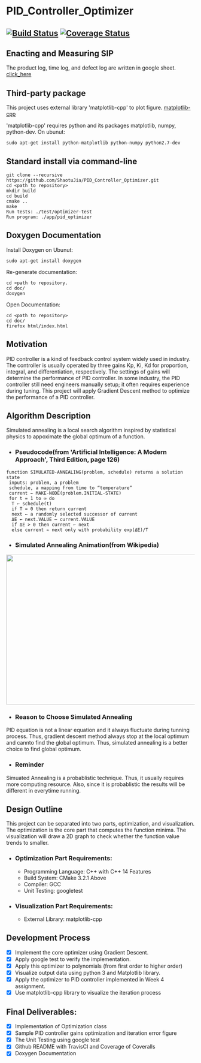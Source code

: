 # PID_Controller_Optimizer
[![Build Status](https://travis-ci.org/ShaotuJia/PID_Controller_Optimizer.svg?branch=master)](https://travis-ci.org/ShaotuJia/PID_Controller_Optimizer)
[![Coverage Status](https://coveralls.io/repos/github/ShaotuJia/PID_Controller_Optimizer/badge.svg?branch=master)](https://coveralls.io/github/ShaotuJia/PID_Controller_Optimizer?branch=master)
---

## Enacting and Measuring SIP
The product log, time log, and defect log are written in google sheet. [click_here](https://docs.google.com/spreadsheets/d/1u9WEmkIhlhbIRRlmwj4HqYvlbm0llhUNIEqe1h8LvHQ/edit?usp=sharing)


## Third-party package
This project uses external library 'matplotlib-cpp' to plot figure. [matplotlib-cpp](https://github.com/lava/matplotlib-cpp)

'matplotlib-cpp' requires python and its packages matplotlib, numpy, python-dev. On ubunut:
```
sudo apt-get install python-matplotlib python-numpy python2.7-dev
```

## Standard install via command-line
```
git clone --recursive https://github.com/ShaotuJia/PID_Controller_Optimizer.git
cd <path to repository>
mkdir build
cd build
cmake ..
make
Run tests: ./test/optimizer-test
Run program: ./app/pid_optimizer
```
## Doxygen Documentation
Install Doxygen on Ubunut:
```
sudo apt-get install doxygen
```
Re-generate documentation:
```
cd <path to repository.
cd doc/
doxygen
```
Open Documentation:
```
cd <path to repository>
cd doc/
firefox html/index.html
```

## Motivation

PID controller is a kind of feedback control system widely used in industry. The controller is usually operated by three gains Kp, Ki, Kd for proportion, integral, and differentiation, respectively. The settings of gains will determine the performance of PID controller. In some industry, the PID controller still need engineers manually setup; it often requires experience during tuning. This project will apply Gradient Descent method to optimize the performance of a PID controller. 

## Algorithm Description

 Simulated annealing is a local search algorithm inspired by statistical physics to appoximate the global optimum of a function. 
 - ### Pseudocode(from 'Artificial Intelligence: A Modern Approach', Third Edition, page 126)
 ```
 function SIMULATED-ANNEALING(problem, schedule) returns a solution state
  inputs: problem, a problem
  schedule, a mapping from time to “temperature”
  current ← MAKE-NODE(problem.INITIAL-STATE)
  for t = 1 to ∞ do
   T ← schedule(t)
   if T = 0 then return current
   next ← a randomly selected successor of current
   ΔE ← next.VALUE – current.VALUE
   if ΔE > 0 then current ← next
   else current ← next only with probability exp(ΔE)/T
```
- ### Simulated Annealing Animation(from Wikipedia)
<img src="https://upload.wikimedia.org/wikipedia/commons/d/d5/Hill_Climbing_with_Simulated_Annealing.gif" width=800 height=400>

- ### Reason to Choose Simulated Annealing
PID equation is not a linear equation and it always fluctuate during tunning process. Thus, gradient descent method always stop at the local optimum and cannto find the global optimum. Thus, simulated annealing is a better choice to find global optimum.

- ### Reminder
Simuated Annealing is a probablistic technique. Thus, it usually requires more computing resource. Also, since it is probablistic the results will be different in everytime running. 

## Design Outline
This project can be separated into two parts, optimization, and visualization. The optimization is the core part that computes the function minima. The visualization will draw a 2D graph to check whether the function value trends to smaller.
* ### Optimization Part Requirements:
  * Programming Language: C++ with C++ 14 Features
  * Build System: CMake 3.2.1 Above
  * Compiler: GCC
  * Unit Testing: googletest
* ### Visualization Part Requirements:
  * External Library: matplotlib-cpp 

## Development Process
- [x] Implement the core optimizer using Gradient Descent. 
- [x] Apply google test to verify the implementation.
- [x] Apply this optimizer to polynomials (from first order to higher order)
- [x] Visualize output data using python 3 and Matplotlib library. 
- [x] Apply the optimizer to PID controller implemented in Week 4 assignment. 
- [x] Use matplotlib-cpp library to visualize the iteration process

## Final Deliverables:
- [x] Implementation of Optimization class
- [x] Sample PID controller gains optimization and iteration error figure
- [x] The Unit Testing using google test
- [x] Github README with TravisCI and Coverage of Coveralls
- [x] Doxygen Documentation
